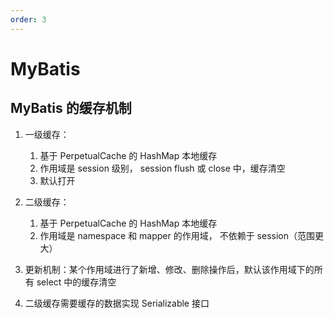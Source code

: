 ```yaml
---
order: 3
---
```


# MyBatis

## MyBatis 的缓存机制

1. 一级缓存：
    1. 基于 PerpetualCache 的 HashMap 本地缓存
    2. 作用域是 session 级别， session flush 或 close 中，缓存清空
    3. 默认打开
2. 二级缓存：
    1. 基于 PerpetualCache 的 HashMap 本地缓存
    2. 作用域是 namespace 和 mapper 的作用域， 不依赖于 session（范围更大）

3. 更新机制：某个作用域进行了新增、修改、删除操作后，默认该作用域下的所有 select 中的缓存清空
4. 二级缓存需要缓存的数据实现 Serializable 接口
